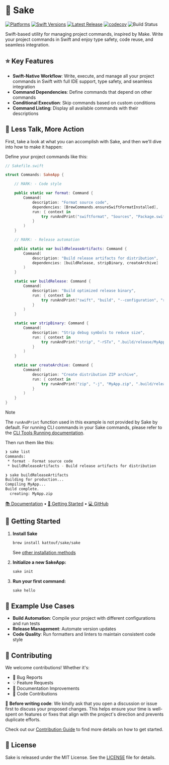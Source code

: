 # 🍶 Sake

[![Platforms](https://img.shields.io/endpoint?url=https%3A%2F%2Fswiftpackageindex.com%2Fapi%2Fpackages%2Fkattouf%2FSake%2Fbadge%3Ftype%3Dplatforms)](https://swiftpackageindex.com/kattouf/Sake)
[![Swift Versions](https://img.shields.io/endpoint?url=https%3A%2F%2Fswiftpackageindex.com%2Fapi%2Fpackages%2Fkattouf%2FSake%2Fbadge%3Ftype%3Dswift-versions)](https://swiftpackageindex.com/kattouf/Sake)
[![Latest Release](https://img.shields.io/github/release/kattouf/Sake.svg)](https://github.com/kattouf/Sake/releases/latest)
[![codecov](https://codecov.io/gh/kattouf/Sake/graph/badge.svg?token=TTQYPIKOPN)](https://codecov.io/gh/kattouf/Sake)
![Build Status](https://github.com/kattouf/Sake/actions/workflows/checks.yml/badge.svg?branch=main)

Swift-based utility for managing project commands, inspired by Make. Write your project commands in Swift and enjoy type safety, code reuse, and seamless integration.

## ⭐️ Key Features

- **Swift-Native Workflow**: Write, execute, and manage all your project commands in Swift with full IDE support, type safety, and seamless integration
- **Command Dependencies**: Define commands that depend on other commands
- **Conditional Execution**: Skip commands based on custom conditions
- **Command Listing**: Display all available commands with their descriptions

## 🏃 Less Talk, More Action

First, take a look at what you can accomplish with Sake, and then we'll dive into how to make it happen:

Define your project commands like this:
``` swift
// Sakefile.swift

struct Commands: SakeApp {

    // MARK: - Code style

    public static var format: Command {
        Command(
            description: "Format source code",
            dependencies: [BrewCommands.ensureSwiftFormatInstalled],
            run: { context in
                try runAndPrint("swiftformat", "Sources", "Package.swift")
            }
        )
    }

    // MARK: - Release automation

    public static var buildReleaseArtifacts: Command {
        Command(
            description: "Build release artifacts for distribution",
            dependencies: [buildRelease, stripBinary, createArchive]
        )
    }

    static var buildRelease: Command {
        Command(
            description: "Build optimized release binary",
            run: { context in
                try runAndPrint("swift", "build", "--configuration", "release")
            }
        )
    }

    static var stripBinary: Command {
        Command(
            description: "Strip debug symbols to reduce size",
            run: { context in
                try runAndPrint("strip", "-rSTx", ".build/release/MyApp")
            }
        )
    }

    static var createArchive: Command {
        Command(
            description: "Create distribution ZIP archive",
            run: { context in
                try runAndPrint("zip", "-j", "MyApp.zip", ".build/release/MyApp")
            }
        )
    }
}
```

> [!NOTE]
> The `runAndPrint` function used in this example is not provided by Sake by default. For running CLI commands in your Sake commands, please refer to the [CLI Tools Running documentation](https://sakeswift.org/advanced-cli-tools-running.html).

Then run them like this:
``` sh
❯ sake list
Commands:
 * format - Format source code
 * buildReleaseArtifacts - Build release artifacts for distribution

❯ sake buildReleaseArtifacts
Building for production...
Compiling MyApp...
Build complete.
  creating: MyApp.zip
```

[📚 Documentation](https://sakeswift.org) • [🚀 Getting Started](#-getting-started) • [💻 GitHub](https://github.com/kattouf/Sake)

## 🚀 Getting Started

1. **Install Sake**
   ```bash
   brew install kattouf/sake/sake
   ```
   See [other installation methods](https://sakeswift.org/installation.html)

2. **Initialize a new SakeApp:**
   ```bash
   sake init
   ```

3. **Run your first command:**
   ```bash
   sake hello
   ```

## 📖 Example Use Cases

- **Build Automation**: Compile your project with different configurations and run tests
- **Release Management**: Automate version updates
- **Code Quality**: Run formatters and linters to maintain consistent code style

## 🤝 Contributing

We welcome contributions! Whether it's:
- 🐛 Bug Reports
- 💡 Feature Requests
- 📖 Documentation Improvements
- 🔧 Code Contributions

👋 **Before writing code**: We kindly ask that you open a discussion or issue first to discuss your proposed changes. This helps ensure your time is well-spent on features or fixes that align with the project's direction and prevents duplicate efforts.

Check out our [Contribution Guide](https://sakeswift.org/contribution-guide.html) to find more details on how to get started.

## 📜 License

Sake is released under the MIT License. See the [LICENSE](./LICENSE) file for details.

